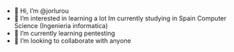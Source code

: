 - 👋 Hi, I’m @jorlurou
- 👀 I’m interested in learning a lot Im currently studying in Spain Computer Science (Ingenieria informatica)
- 🌱 I’m currently learning pentesting
- 💞️ I’m looking to collaborate with anyone
  


<!---
jorlurou/jorlurou is a ✨ special ✨ repository because its `README.md` (this file) appears on your GitHub profile.
You can click the Preview link to take a look at your changes.
--->
